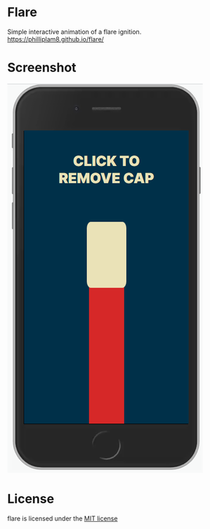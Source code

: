 # Flare

Simple interactive animation of a flare ignition. 
https://philliplam8.github.io/flare/

# Screenshot
![demo image](https://github.com/philliplam8/flare/blob/main/Flare%20Demo%20Image.png?raw=true)

# License
flare is licensed under the [MIT license](https://github.com/philliplam8/flare/blob/main/LICENSE.txt)
